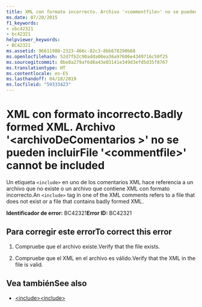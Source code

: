 ```yaml
---
title: XML con formato incorrecto. Archivo '<commentfile>' no se pueden incluir
ms.date: 07/20/2015
f1_keywords:
- vbc42321
- bc42321
helpviewer_keywords:
- BC42321
ms.assetid: 96611980-2323-466c-82c3-8bb678290b68
ms.openlocfilehash: 52d7fb2c90adda00ea36a97606e4349716c50f25
ms.sourcegitcommit: 0be8a279af6d8a43e03141e349d3efd5d35f8767
ms.translationtype: HT
ms.contentlocale: es-ES
ms.lasthandoff: 04/18/2019
ms.locfileid: "59333423"
---
```

# <a name="badly-formed-xml-file-commentfile-cannot-be-included"></a><span data-ttu-id="3ea6e-103">XML con formato incorrecto.</span><span class="sxs-lookup"><span data-stu-id="3ea6e-103">Badly formed XML.</span></span> <span data-ttu-id="3ea6e-104">Archivo '\<archivoDeComentarios >' no se pueden incluir</span><span class="sxs-lookup"><span data-stu-id="3ea6e-104">File '\<commentfile>' cannot be included</span></span>
<span data-ttu-id="3ea6e-105">Un etiqueta `<include>` en uno de los comentarios XML hace referencia a un archivo que no existe o un archivo que contiene XML con formato incorrecto.</span><span class="sxs-lookup"><span data-stu-id="3ea6e-105">An `<include>` tag in one of the XML comments refers to a file that does not exist or a file that contains badly formed XML.</span></span>  
  
 <span data-ttu-id="3ea6e-106">**Identificador de error:** BC42321</span><span class="sxs-lookup"><span data-stu-id="3ea6e-106">**Error ID:** BC42321</span></span>  
  
## <a name="to-correct-this-error"></a><span data-ttu-id="3ea6e-107">Para corregir este error</span><span class="sxs-lookup"><span data-stu-id="3ea6e-107">To correct this error</span></span>  
  
1. <span data-ttu-id="3ea6e-108">Compruebe que el archivo existe.</span><span class="sxs-lookup"><span data-stu-id="3ea6e-108">Verify that the file exists.</span></span>  
  
2. <span data-ttu-id="3ea6e-109">Compruebe que el XML en el archivo es válido.</span><span class="sxs-lookup"><span data-stu-id="3ea6e-109">Verify that the XML in the file is valid.</span></span>  
  
## <a name="see-also"></a><span data-ttu-id="3ea6e-110">Vea también</span><span class="sxs-lookup"><span data-stu-id="3ea6e-110">See also</span></span>

- [<span data-ttu-id="3ea6e-111">\<include></span><span class="sxs-lookup"><span data-stu-id="3ea6e-111">\<include></span></span>](../../visual-basic/language-reference/xmldoc/include.md)
